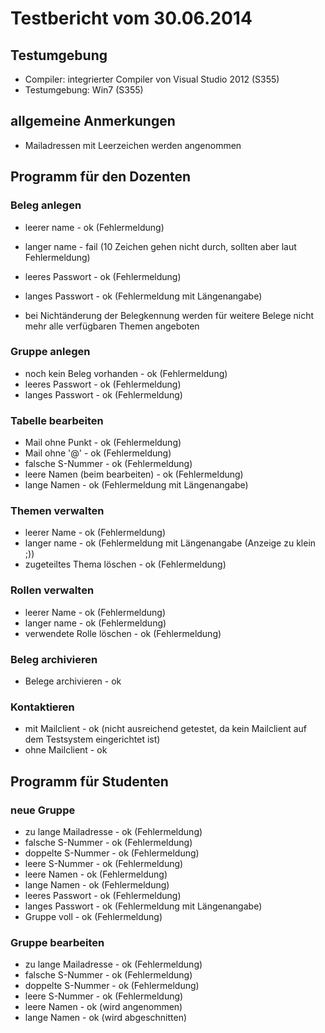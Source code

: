 # Testbericht vom 30.06.2014

## Testumgebung

* Compiler: integrierter Compiler von Visual Studio 2012 (S355)
* Testumgebung: Win7 (S355)

## allgemeine Anmerkungen

* Mailadressen mit Leerzeichen werden angenommen

## Programm für den Dozenten

### Beleg anlegen

* leerer name			-	ok (Fehlermeldung)
* langer name			-	fail (10 Zeichen gehen nicht durch, sollten aber laut Fehlermeldung)
* leeres Passwort		-	ok (Fehlermeldung)
* langes Passwort		-	ok (Fehlermeldung mit Längenangabe)

* bei Nichtänderung der Belegkennung werden für weitere Belege nicht mehr alle verfügbaren Themen angeboten

### Gruppe anlegen

* noch kein Beleg vorhanden	-	ok (Fehlermeldung)
* leeres Passwort		-	ok (Fehlermeldung)
* langes Passwort		-	ok (Fehlermeldung)

### Tabelle bearbeiten

* Mail ohne Punkt		-	ok (Fehlermeldung)
* Mail ohne '@'			-	ok (Fehlermeldung)
* falsche S-Nummer		-	ok (Fehlermeldung)
* leere Namen (beim bearbeiten)	-	ok (Fehlermeldung)
* lange Namen			-	ok (Fehlermeldung mit Längenangabe)

### Themen verwalten

* leerer Name			-	ok (Fehlermeldung)
* langer name			-	ok (Fehlermeldung mit Längenangabe (Anzeige zu klein ;))
* zugeteiltes Thema löschen	-	ok (Fehlermeldung)

### Rollen verwalten

* leerer Name			-	ok (Fehlermeldung)
* langer name			-	ok (Fehlermeldung)
* verwendete Rolle löschen	-	ok (Fehlermeldung)

### Beleg archivieren

* Belege archivieren	 	-	ok

### Kontaktieren

* mit Mailclient		-	ok (nicht ausreichend getestet, da kein Mailclient auf dem Testsystem eingerichtet ist)
* ohne Mailclient		-	ok

## Programm für Studenten

### neue Gruppe

* zu lange Mailadresse		-	ok (Fehlermeldung)
* falsche S-Nummer		-	ok (Fehlermeldung)
* doppelte S-Nummer		-	ok (Fehlermeldung)
* leere S-Nummer		-	ok (Fehlermeldung)
* leere Namen			-	ok (Fehlermeldung)
* lange Namen			-	ok (Fehlermeldung)
* leeres Passwort		-	ok (Fehlermeldung)
* langes Passwort		-	ok (Fehlermeldung mit Längenangabe)
* Gruppe voll			-	ok (Fehlermeldung)

### Gruppe bearbeiten

* zu lange Mailadresse		-	ok (Fehlermeldung)
* falsche S-Nummer		-	ok (Fehlermeldung)
* doppelte S-Nummer		-	ok (Fehlermeldung)
* leere S-Nummer		-	ok (Fehlermeldung)
* leere Namen			-	ok (wird angenommen)
* lange Namen			-	ok (wird abgeschnitten)
